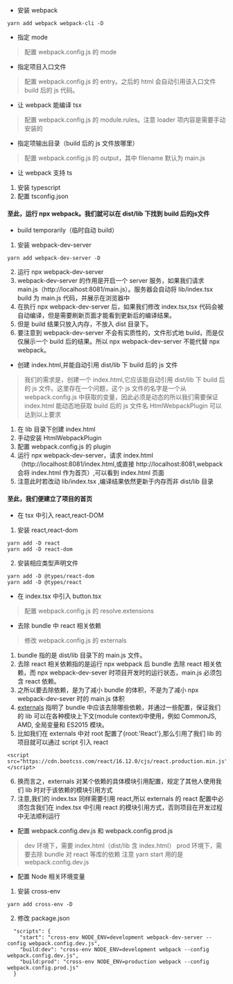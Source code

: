 * 安装 webpack
```
yarn add webpack webpack-cli -D
``` 
* 指定 mode
> 配置 webpack.config.js 的 mode

* 指定项目入口文件
> 配置 webpack.config.js 的 entry。之后的 html 会自动引用该入口文件 build 后的 js 代码。

* 让 webpack 能编译 tsx
> 配置 webpack.config.js 的 module.rules。注意 loader 项内容是需要手动安装的

* 指定项输出目录（build 后的 js 文件放哪里）
> 配置 webpack.config.js 的 output，其中 filename 默认为 main.js

* 让 webpack 支持 ts
1. 安装 typescript
2. 配置 tsconfig.json

#### 至此，运行 npx webpack。我们就可以在 dist/lib 下找到 build 后的js文件

* build temporarily（临时自动 build）
1. 安装 webpack-dev-server
```
yarn add webpack-dev-server -D 
```
2. 运行 npx webpack-dev-server
3. webpack-dev-server 的作用是开启一个 server 服务，如果我们请求 main.js（http://localhost:8081/main.js）。服务器会自动将 lib/index.tsx build 为 main.js 代码，并展示在浏览器中
4. 在执行 npx webpack-dev-server 后，如果我们修改 index.tsx,tsx 代码会被自动编译，但是需要刷新页面才能看到更新后的编译结果。
5. 但是 build 结果只放入内存，不放入 dist 目录下。
6. 要注意到 webpack-dev-server 不会有实质性的，文件形式地 build，而是仅仅展示一个 build 后的结果。所以 npx webpack-dev-server 不能代替 npx webpack。

* 创建 index.html,并能自动引用 dist/lib 下 build 后的 js 文件
> 我们的需求是，创建一个 index.html,它应该能自动引用 dist/lib 下 build 后的 js 文件。这里存在一个问题，这个 js 文件的名字是一个从 webpack.config.js 中获取的变量，因此必须是动态的所以我们需要保证 index.html 能动态地获取 build 后的 js 文件名
> HtmlWebpackPlugin 可以达到以上要求
1. 在 lib 目录下创建 index.html
2. 手动安装 HtmlWebpackPlugin
3. 配置 webpack.config.js 的 plugin
4. 运行 npx webpack-dev-server，请求 index.html（http://localhost:8081/index.html,或直接 http://localhost:8081,webpack 会将 index.html 作为首页）,可以看到 index.html 页面
5. 注意此时若改动 lib/index.tsx ,编译结果依然更新于内存而非 dist/lib 目录

#### 至此，我们便建立了项目的首页

* 在 tsx 中引入 react,react-DOM
1. 安装 react,react-dom
```
yarn add -D react
yarn add -D react-dom
```
2. 安装相应类型声明文件
```
yarn add -D @types/react-dom
yarn add -D @types/react
```

* 在 index.tsx 中引入 button.tsx
> 配置 webpack.config.js 的 resolve.extensions

* 去除 bundle 中 react 相关依赖
> 修改 webpack.config.js 的 externals
1. bundle 指的是 dist/lib 目录下的 main.js 文件。
2. 去除 react 相关依赖指的是运行 npx webpack 后 bundle 去除 react 相关依赖，而 npx webpack-dev-sever 时项目开发时的运行状态，main.js 必须包含 react 依赖。
3. 之所以要去除依赖，是为了减小 bundle 的体积，不是为了减小 npx webpack-dev-sever 时的 main.js 体积
4. [externals](https://webpack.docschina.org/configuration/externals/) 指明了 bundle 中应该去除哪些依赖，并通过一些配置，保证我们的 lib 可以在各种模块上下文(module context)中使用，例如 CommonJS, AMD, 全局变量和 ES2015 模块。 
5. 比如我们在 externals 中对 root 配置了{root:'React'},那么引用了我们 lib 的项目就可以通过 script 引入 react
```
<script src="https://cdn.bootcss.com/react/16.12.0/cjs/react.production.min.js"></script>
```
6. 换而言之，externals 对某个依赖的具体模块引用配置，规定了其他人使用我们 lib 时对于该依赖的模块引用方式
7. 注意,我们的 index.tsx 同样需要引用 react,所以 externals 的 react 配置中必须包含我们在 index.tsx 中引用 react 的模块引用方式，否则项目在开发过程中无法顺利运行

* 配置 webpack.config.dev.js 和 webpack.config.prod.js
> dev 环境下，需要 index.html（dist/lib 含 index.html）
> prod 环境下，需要去除 bundle 对 react 等库的依赖
注意 yarn start 用的是 webpack.config.dev.js

* 配置 Node 相关环境变量
1. 安装 cross-env
```
yarn add cross-env -D
```
2. 修改 package.json
```
  "scripts": {
    "start": "cross-env NODE_ENV=development webpack-dev-server --config webpack.config.dev.js",
    "build:dev": "cross-env NODE_ENV=development webpack --config webpack.config.dev.js",
    "build:prod": "cross-env NODE_ENV=production webpack --config webpack.config.prod.js"
  }
```